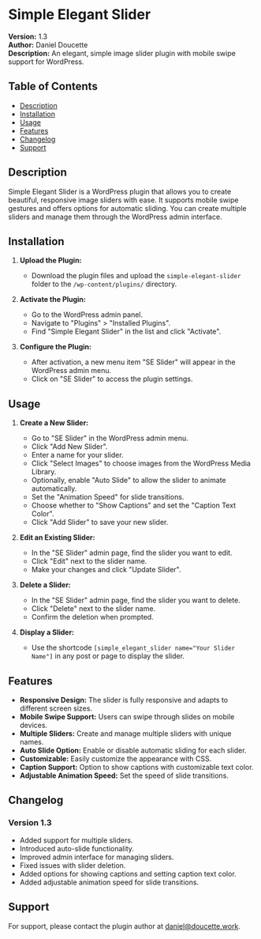 # Simple Elegant Slider

**Version:** 1.3  
**Author:** Daniel Doucette  
**Description:** An elegant, simple image slider plugin with mobile swipe support for WordPress.

## Table of Contents

- [Description](#description)
- [Installation](#installation)
- [Usage](#usage)
- [Features](#features)
- [Changelog](#changelog)
- [Support](#support)

## Description

Simple Elegant Slider is a WordPress plugin that allows you to create beautiful, responsive image sliders with ease. It supports mobile swipe gestures and offers options for automatic sliding. You can create multiple sliders and manage them through the WordPress admin interface.

## Installation

1. **Upload the Plugin:**
   - Download the plugin files and upload the `simple-elegant-slider` folder to the `/wp-content/plugins/` directory.

2. **Activate the Plugin:**
   - Go to the WordPress admin panel.
   - Navigate to "Plugins" > "Installed Plugins".
   - Find "Simple Elegant Slider" in the list and click "Activate".

3. **Configure the Plugin:**
   - After activation, a new menu item "SE Slider" will appear in the WordPress admin menu.
   - Click on "SE Slider" to access the plugin settings.

## Usage

1. **Create a New Slider:**
   - Go to "SE Slider" in the WordPress admin menu.
   - Click "Add New Slider".
   - Enter a name for your slider.
   - Click "Select Images" to choose images from the WordPress Media Library.
   - Optionally, enable "Auto Slide" to allow the slider to animate automatically.
   - Set the "Animation Speed" for slide transitions.
   - Choose whether to "Show Captions" and set the "Caption Text Color".
   - Click "Add Slider" to save your new slider.

2. **Edit an Existing Slider:**
   - In the "SE Slider" admin page, find the slider you want to edit.
   - Click "Edit" next to the slider name.
   - Make your changes and click "Update Slider".

3. **Delete a Slider:**
   - In the "SE Slider" admin page, find the slider you want to delete.
   - Click "Delete" next to the slider name.
   - Confirm the deletion when prompted.

4. **Display a Slider:**
   - Use the shortcode `[simple_elegant_slider name="Your Slider Name"]` in any post or page to display the slider.

## Features

- **Responsive Design:** The slider is fully responsive and adapts to different screen sizes.
- **Mobile Swipe Support:** Users can swipe through slides on mobile devices.
- **Multiple Sliders:** Create and manage multiple sliders with unique names.
- **Auto Slide Option:** Enable or disable automatic sliding for each slider.
- **Customizable:** Easily customize the appearance with CSS.
- **Caption Support:** Option to show captions with customizable text color.
- **Adjustable Animation Speed:** Set the speed of slide transitions.

## Changelog

### Version 1.3
- Added support for multiple sliders.
- Introduced auto-slide functionality.
- Improved admin interface for managing sliders.
- Fixed issues with slider deletion.
- Added options for showing captions and setting caption text color.
- Added adjustable animation speed for slide transitions.

## Support

For support, please contact the plugin author at [daniel@doucette.work](mailto:daniel@doucette.work).